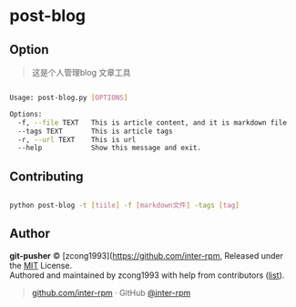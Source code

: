 # post-blog

## Option

> 这是个人管理blog 文章工具

```bash

Usage: post-blog.py [OPTIONS]

Options:
  -f, --file TEXT   This is article content, and it is markdown file
  --tags TEXT       This is article tags
  -r, --url TEXT    This is url
  --help            Show this message and exit.

```

## Contributing
```bash

python post-blog -t [tiile] -f [markdown文件] -tags [tag]

```

## Author

**git-pusher** © [zcong1993](https://github.com/inter-rpm, Released under the [MIT](./LICENSE) License.<br>
Authored and maintained by zcong1993 with help from contributors ([list](https://github.com/inter-rpm/post-blog/graphs/contributors)).

> [github.com/inter-rpm](https://github.com/inter-rpm) · GitHub [@inter-rpm](https://github.com/inter-rpm)

